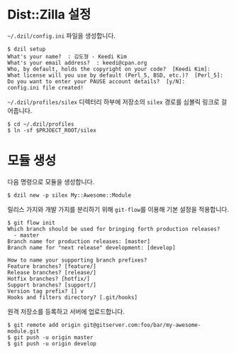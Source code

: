 # Dist::Zilla 설정

`~/.dzil/config.ini` 파일을 생성합니다.

    $ dzil setup
    What's your name?  : 김도형 - Keedi Kim
    What's your email address?  : keedi@cpan.org
    Who, by default, holds the copyright on your code?  [Keedi Kim]:
    What license will you use by default (Perl_5, BSD, etc.)?  [Perl_5]:
    Do you want to enter your PAUSE account details?  [y/N]:
    config.ini file created!

`~/.dzil/profiles/silex` 디렉터리 하부에 저장소의 `silex` 경로를 심볼릭 링크로 걸어줍니다.

    $ cd ~/.dzil/profiles
    $ ln -sf $PRJOECT_ROOT/silex

# 모듈 생성

다음 명령으로 모듈을 생성합니다.

    $ dzil new -p silex My::Awesome::Module

릴리스 가지와 개발 가지를 분리하기 위해 `git-flow`를 이용해 기본 설정을 적용합니다.

    $ git flow init
    Which branch should be used for bringing forth production releases?
      - master
    Branch name for production releases: [master]
    Branch name for "next release" development: [develop]

    How to name your supporting branch prefixes?
    Feature branches? [feature/]
    Release branches? [release/]
    Hotfix branches? [hotfix/]
    Support branches? [support/]
    Version tag prefix? [] v
    Hooks and filters directory? [.git/hooks]

원격 저장소를 등록하고 서버에 업로드합니다.

    $ git remote add origin git@gitserver.com:foo/bar/my-awesome-module.git
    $ git push -u origin master
    $ git push -u origin develop
